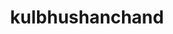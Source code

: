 ---
title: kulbhushanchand
github: https://github.com/kulbhushanchand
mode: dark
transition: 1s
score: 67.3
archetype:
- Minimalistic
- Github Actions
---